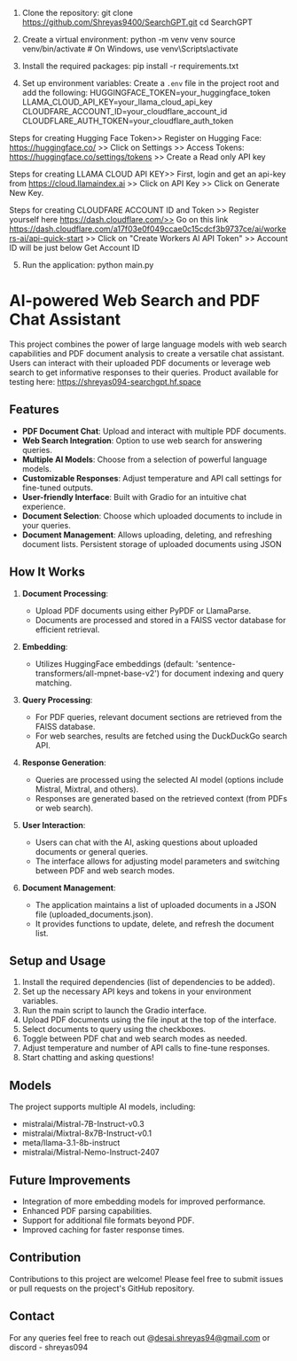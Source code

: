 1. Clone the repository: git clone https://github.com/Shreyas9400/SearchGPT.git
cd SearchGPT

2. Create a virtual environment: python -m venv venv
source venv/bin/activate  # On Windows, use venv\Scripts\activate

3. Install the required packages: pip install -r requirements.txt

4. Set up environment variables:
Create a `.env` file in the project root and add the following:
HUGGINGFACE_TOKEN=your_huggingface_token
LLAMA_CLOUD_API_KEY=your_llama_cloud_api_key
CLOUDFARE_ACCOUNT_ID=your_cloudflare_account_id
CLOUDFLARE_AUTH_TOKEN=your_cloudflare_auth_token

Steps for creating Hugging Face Token>> Register on Hugging Face: https://huggingface.co/ >> Click on Settings >> Access Tokens: https://huggingface.co/settings/tokens >> Create a Read only API key

Steps for creating LLAMA CLOUD API KEY>> First, login and get an api-key from https://cloud.llamaindex.ai >> Click on API Key >> Click on Generate New Key.

Steps for creating CLOUDFARE ACCOUNT ID and Token >> Register yourself here https://dash.cloudflare.com/>> Go on this link https://dash.cloudflare.com/a17f03e0f049ccae0c15cdcf3b9737ce/ai/workers-ai/api-quick-start >> Click on "Create Workers AI API Token" >> Account ID will be just below Get Account ID

5. Run the application: python main.py


# AI-powered Web Search and PDF Chat Assistant

This project combines the power of large language models with web search capabilities and PDF document analysis to create a versatile chat assistant. Users can interact with their uploaded PDF documents or leverage web search to get informative responses to their queries. Product available for testing here: https://shreyas094-searchgpt.hf.space

## Features

* **PDF Document Chat**: Upload and interact with multiple PDF documents.
* **Web Search Integration**: Option to use web search for answering queries.
* **Multiple AI Models**: Choose from a selection of powerful language models.
* **Customizable Responses**: Adjust temperature and API call settings for fine-tuned outputs.
* **User-friendly Interface**: Built with Gradio for an intuitive chat experience.
* **Document Selection**: Choose which uploaded documents to include in your queries.
* **Document Management**: Allows uploading, deleting, and refreshing document lists. Persistent storage of uploaded documents using JSON

## How It Works

1. **Document Processing**:
   - Upload PDF documents using either PyPDF or LlamaParse.
   - Documents are processed and stored in a FAISS vector database for efficient retrieval.

2. **Embedding**:
   - Utilizes HuggingFace embeddings (default: 'sentence-transformers/all-mpnet-base-v2') for document indexing and query matching.

3. **Query Processing**:
   - For PDF queries, relevant document sections are retrieved from the FAISS database.
   - For web searches, results are fetched using the DuckDuckGo search API.

4. **Response Generation**:
   - Queries are processed using the selected AI model (options include Mistral, Mixtral, and others).
   - Responses are generated based on the retrieved context (from PDFs or web search).

5. **User Interaction**:
   - Users can chat with the AI, asking questions about uploaded documents or general queries.
   - The interface allows for adjusting model parameters and switching between PDF and web search modes.

6. **Document Management**:
   - The application maintains a list of uploaded documents in a JSON file (uploaded_documents.json).
   - It provides functions to update, delete, and refresh the document list. 

## Setup and Usage

1. Install the required dependencies (list of dependencies to be added).
2. Set up the necessary API keys and tokens in your environment variables.
3. Run the main script to launch the Gradio interface.
4. Upload PDF documents using the file input at the top of the interface.
5. Select documents to query using the checkboxes.
6. Toggle between PDF chat and web search modes as needed.
7. Adjust temperature and number of API calls to fine-tune responses.
8. Start chatting and asking questions!

## Models

The project supports multiple AI models, including:
* mistralai/Mistral-7B-Instruct-v0.3
* mistralai/Mixtral-8x7B-Instruct-v0.1
* meta/llama-3.1-8b-instruct
* mistralai/Mistral-Nemo-Instruct-2407

## Future Improvements

* Integration of more embedding models for improved performance.
* Enhanced PDF parsing capabilities.
* Support for additional file formats beyond PDF.
* Improved caching for faster response times.

## Contribution

Contributions to this project are welcome! Please feel free to submit issues or pull requests on the project's GitHub repository.

## Contact

For any queries feel free to reach out @desai.shreyas94@gmail.com or discord - shreyas094



